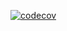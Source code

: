 [![codecov](https://codecov.io/github/spoletum/annales/branch/main/graph/badge.svg?token=LJHQDIPRQH)](https://codecov.io/github/spoletum/annales)